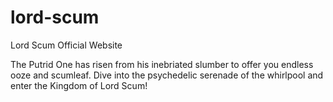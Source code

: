 # lord-scum
Lord Scum Official Website

The Putrid One has risen from his inebriated slumber to offer you endless ooze and scumleaf. Dive into the psychedelic serenade of the whirlpool and enter the Kingdom of Lord Scum!
